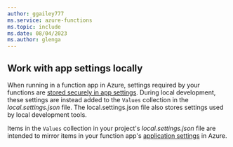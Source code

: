 ```yaml
---
author: ggailey777
ms.service: azure-functions
ms.topic: include
ms.date: 08/04/2023
ms.author: glenga
---
```


## <a name="local-settings"></a>Work with app settings locally

When running in a function app in Azure, settings required by your functions are [stored securely in app settings](../articles/azure-functions/functions-how-to-use-azure-function-app-settings.md#settings). During local development, these settings are instead added to the `Values` collection in the *local.settings.json* file. The local.settings.json file also stores settings used by local development tools. 

Items in the `Values` collection in your project's *local.settings.json* file are intended to mirror items in your function app's [application settings](../articles/azure-functions/functions-how-to-use-azure-function-app-settings.md#settings) in Azure.